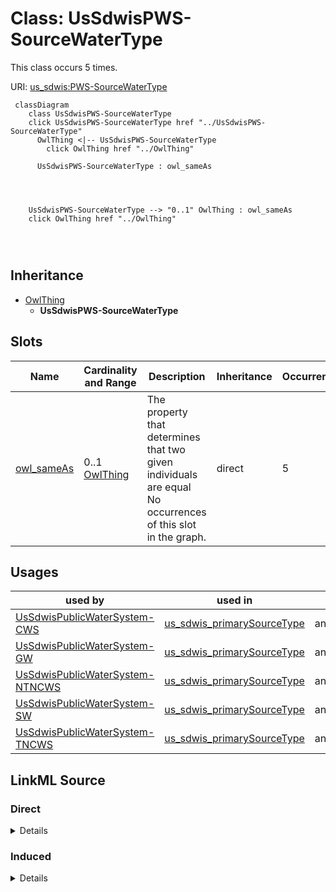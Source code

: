 

# Class: UsSdwisPWS-SourceWaterType




This class occurs 5 times.


URI: [us_sdwis:PWS-SourceWaterType](http://sawgraph.spatialai.org/v1/us-sdwis#PWS-SourceWaterType)






```mermaid
 classDiagram
    class UsSdwisPWS-SourceWaterType
    click UsSdwisPWS-SourceWaterType href "../UsSdwisPWS-SourceWaterType"
      OwlThing <|-- UsSdwisPWS-SourceWaterType
        click OwlThing href "../OwlThing"
      
      UsSdwisPWS-SourceWaterType : owl_sameAs
        
          
    
    
    UsSdwisPWS-SourceWaterType --> "0..1" OwlThing : owl_sameAs
    click OwlThing href "../OwlThing"

        
      
```





## Inheritance
* [OwlThing](../classes/OwlThing.md)
    * **UsSdwisPWS-SourceWaterType**



## Slots

| Name | Cardinality and Range | Description | Inheritance | Occurrences |
| ---  | --- | --- | --- | --- |
| [owl_sameAs](../slots/owl_sameAs.md) | 0..1 <br/> [OwlThing](../classes/OwlThing.md) | The property that determines that two given individuals are equal <br/> No occurrences of this slot in the graph. | direct | 5 |





## Usages

| used by | used in | type | used |
| ---  | --- | --- | --- |
| [UsSdwisPublicWaterSystem-CWS](../classes/UsSdwisPublicWaterSystem-CWS.md) | [us_sdwis_primarySourceType](../slots/us_sdwis_primarySourceType.md) | any_of[range] | [UsSdwisPWS-SourceWaterType](../classes/UsSdwisPWS-SourceWaterType.md) |
| [UsSdwisPublicWaterSystem-GW](../classes/UsSdwisPublicWaterSystem-GW.md) | [us_sdwis_primarySourceType](../slots/us_sdwis_primarySourceType.md) | any_of[range] | [UsSdwisPWS-SourceWaterType](../classes/UsSdwisPWS-SourceWaterType.md) |
| [UsSdwisPublicWaterSystem-NTNCWS](../classes/UsSdwisPublicWaterSystem-NTNCWS.md) | [us_sdwis_primarySourceType](../slots/us_sdwis_primarySourceType.md) | any_of[range] | [UsSdwisPWS-SourceWaterType](../classes/UsSdwisPWS-SourceWaterType.md) |
| [UsSdwisPublicWaterSystem-SW](../classes/UsSdwisPublicWaterSystem-SW.md) | [us_sdwis_primarySourceType](../slots/us_sdwis_primarySourceType.md) | any_of[range] | [UsSdwisPWS-SourceWaterType](../classes/UsSdwisPWS-SourceWaterType.md) |
| [UsSdwisPublicWaterSystem-TNCWS](../classes/UsSdwisPublicWaterSystem-TNCWS.md) | [us_sdwis_primarySourceType](../slots/us_sdwis_primarySourceType.md) | any_of[range] | [UsSdwisPWS-SourceWaterType](../classes/UsSdwisPWS-SourceWaterType.md) |











## LinkML Source

<!-- TODO: investigate https://stackoverflow.com/questions/37606292/how-to-create-tabbed-code-blocks-in-mkdocs-or-sphinx -->

### Direct

<details>

```yaml
name: us_sdwis_PWS-SourceWaterType
from_schema: okns:hydrology-kg
exact_mappings:
- http://sawgraph.spatialai.org/v1/us-sdwis#PWS-SourceWaterType
rank: 1000
is_a: owl_Thing
slots:
- owl_sameAs
class_uri: us_sdwis:PWS-SourceWaterType

```
</details>

### Induced

<details>

```yaml
name: us_sdwis_PWS-SourceWaterType
from_schema: okns:hydrology-kg
exact_mappings:
- http://sawgraph.spatialai.org/v1/us-sdwis#PWS-SourceWaterType
rank: 1000
is_a: owl_Thing
attributes:
  owl_sameAs:
    name: owl_sameAs
    description: The property that determines that two given individuals are equal.
    title: sameAs
    comments:
    - No occurrences of this slot in the graph.
    from_schema: okns:owl-rdf-rdfs
    source: http://www.w3.org/2002/07/owl#
    domain: owl_Thing
    slot_uri: owl:sameAs
    alias: owl_sameAs
    owner: us_sdwis_PWS-SourceWaterType
    domain_of:
    - http___gwml2.org_def_gwml2#GW_Aquifer
    - http___gwml2.org_def_gwml2#GW_AquiferSystem
    - http___nhdplusv2.spatialai.org_v1_nhdplusv2#FlowPathLength
    - hyf__HY_ElementaryFlowPath
    - hyf__HY_Lake
    - hyf__HY_WaterBody
    - il_isgs_ISGS-Well
    - il_isgs_WellDepthInFt
    - il_isgs_WellPurpose
    - il_isgs_WellYield
    - kwgo_S2Cell_Level13
    - me_mgs_MGS-Well
    - me_mgs_WellDepthInFt
    - me_mgs_WellOverburdenThicknessInFt
    - me_mgs_WellType
    - me_mgs_WellUse
    - owl_DataProperty
    - sf_#MultiPolygon
    - sf_#Polygon
    - us_sdwis_PWS-ServiceArea
    - us_sdwis_PWS-ServiceAreaType
    - us_sdwis_PWS-SourceWaterType
    - us_sdwis_PWS-SubFeatureActivity
    - us_sdwis_PWS-SubFeatureType
    - us_sdwis_PublicWaterSystem-CWS
    - us_sdwis_PublicWaterSystem-GW
    - us_sdwis_PublicWaterSystem-NTNCWS
    - us_sdwis_PublicWaterSystem-SW
    - us_sdwis_PublicWaterSystem-TNCWS
    range: owl_Thing
class_uri: us_sdwis:PWS-SourceWaterType

```
</details>